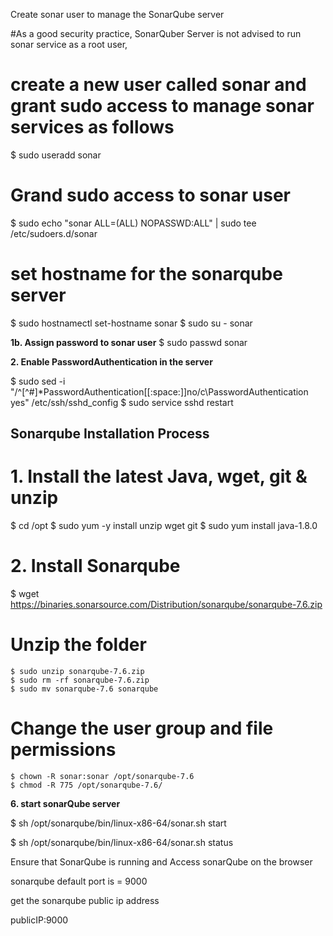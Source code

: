 Create sonar user to manage the SonarQube server

#As a good security practice, SonarQuber Server is not advised to run sonar service as a root user, 
# create a new user called sonar and grant sudo access to manage sonar services as follows

$ sudo useradd sonar

# Grand sudo access to sonar user

$ sudo echo "sonar ALL=(ALL) NOPASSWD:ALL" | sudo tee /etc/sudoers.d/sonar

# set hostname for the sonarqube server

$ sudo hostnamectl set-hostname sonar 
$ sudo su - sonar

**1b. Assign password to sonar user**
$ sudo passwd sonar

**2. Enable PasswordAuthentication in the server**

$ sudo sed -i "/^[^#]*PasswordAuthentication[[:space:]]no/c\PasswordAuthentication yes" /etc/ssh/sshd_config
$ sudo service sshd restart

## Sonarqube Installation Process

# 1. Install the latest Java, wget, git & unzip

 $ cd /opt
 $ sudo yum -y install unzip wget git
    $ sudo yum install java-1.8.0
    
# 2. Install Sonarqube
   $ wget https://binaries.sonarsource.com/Distribution/sonarqube/sonarqube-7.6.zip
   
# Unzip the folder
    $ sudo unzip sonarqube-7.6.zip
    $ sudo rm -rf sonarqube-7.6.zip
    $ sudo mv sonarqube-7.6 sonarqube

#  Change the user group and file permissions
    $ chown -R sonar:sonar /opt/sonarqube-7.6
    $ chmod -R 775 /opt/sonarqube-7.6/
    
**6. start sonarQube server**

$ sh /opt/sonarqube/bin/linux-x86-64/sonar.sh start 

$ sh /opt/sonarqube/bin/linux-x86-64/sonar.sh status

Ensure that SonarQube is running and Access sonarQube on the browser
   
sonarqube default port is = 9000

get the sonarqube public ip address

publicIP:9000




